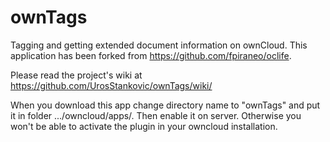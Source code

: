ownTags
======

Tagging and getting extended document information on ownCloud.
This application has been forked from  https://github.com/fpiraneo/oclife.

Please read the project's wiki at https://github.com/UrosStankovic/ownTags/wiki/

When you download this app change directory name to "ownTags" and put it in folder .../owncloud/apps/.
Then enable it on server.
Otherwise you won't be able to activate the plugin in your owncloud installation.
